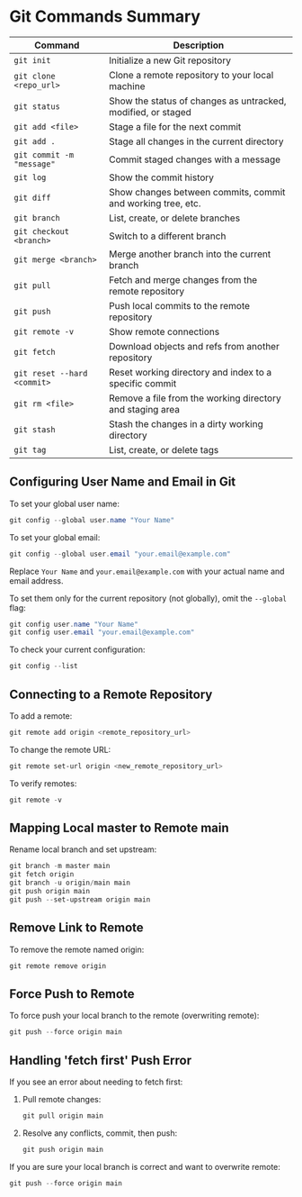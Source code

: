 # Git Commands Summary

| Command                        | Description                                                      |
|--------------------------------|------------------------------------------------------------------|
| `git init`                     | Initialize a new Git repository                                  |
| `git clone <repo_url>`         | Clone a remote repository to your local machine                  |
| `git status`                   | Show the status of changes as untracked, modified, or staged     |
| `git add <file>`               | Stage a file for the next commit                                 |
| `git add .`                    | Stage all changes in the current directory                       |
| `git commit -m "message"`      | Commit staged changes with a message                             |
| `git log`                      | Show the commit history                                          |
| `git diff`                     | Show changes between commits, commit and working tree, etc.      |
| `git branch`                   | List, create, or delete branches                                 |
| `git checkout <branch>`        | Switch to a different branch                                     |
| `git merge <branch>`           | Merge another branch into the current branch                     |
| `git pull`                     | Fetch and merge changes from the remote repository               |
| `git push`                     | Push local commits to the remote repository                      |
| `git remote -v`                | Show remote connections                                          |
| `git fetch`                    | Download objects and refs from another repository                |
| `git reset --hard <commit>`    | Reset working directory and index to a specific commit           |
| `git rm <file>`                | Remove a file from the working directory and staging area        |
| `git stash`                    | Stash the changes in a dirty working directory                   |
| `git tag`                      | List, create, or delete tags                                     |

## Configuring User Name and Email in Git

To set your global user name:

```powershell
git config --global user.name "Your Name"
```

To set your global email:

```powershell
git config --global user.email "your.email@example.com"
```

Replace `Your Name` and `your.email@example.com` with your actual name and email address.

To set them only for the current repository (not globally), omit the `--global` flag:

```powershell
git config user.name "Your Name"
git config user.email "your.email@example.com"
```

To check your current configuration:

```powershell
git config --list
```

## Connecting to a Remote Repository

To add a remote:

```powershell
git remote add origin <remote_repository_url>
```

To change the remote URL:

```powershell
git remote set-url origin <new_remote_repository_url>
```

To verify remotes:

```powershell
git remote -v
```

## Mapping Local master to Remote main

Rename local branch and set upstream:

```powershell
git branch -m master main
git fetch origin
git branch -u origin/main main
git push origin main
git push --set-upstream origin main
```

## Remove Link to Remote

To remove the remote named origin:

```powershell
git remote remove origin
```

## Force Push to Remote

To force push your local branch to the remote (overwriting remote):

```powershell
git push --force origin main
```

## Handling 'fetch first' Push Error

If you see an error about needing to fetch first:

1. Pull remote changes:

    ```powershell
    git pull origin main
    ```

2. Resolve any conflicts, commit, then push:

    ```powershell
    git push origin main
    ```

If you are sure your local branch is correct and want to overwrite remote:

```powershell
git push --force origin main
```
